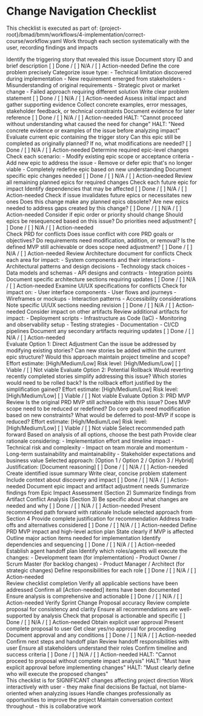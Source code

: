 # Change Navigation Checklist

<critical>This checklist is executed as part of: {project-root}/bmad/bmm/workflows/4-implementation/correct-course/workflow.yaml</critical>
<critical>Work through each section systematically with the user, recording findings and impacts</critical>

<checklist>

<section n="1" title="Understand the Trigger and Context">

<check-item id="1.1">
<prompt>Identify the triggering story that revealed this issue</prompt>
<action>Document story ID and brief description</action>
<status>[ ] Done / [ ] N/A / [ ] Action-needed</status>
</check-item>

<check-item id="1.2">
<prompt>Define the core problem precisely</prompt>
<action>Categorize issue type:</action>
  - Technical limitation discovered during implementation
  - New requirement emerged from stakeholders
  - Misunderstanding of original requirements
  - Strategic pivot or market change
  - Failed approach requiring different solution
<action>Write clear problem statement</action>
<status>[ ] Done / [ ] N/A / [ ] Action-needed</status>
</check-item>

<check-item id="1.3">
<prompt>Assess initial impact and gather supporting evidence</prompt>
<action>Collect concrete examples, error messages, stakeholder feedback, or technical constraints</action>
<action>Document evidence for later reference</action>
<status>[ ] Done / [ ] N/A / [ ] Action-needed</status>
</check-item>

<halt-condition>
<action if="trigger is unclear">HALT: "Cannot proceed without understanding what caused the need for change"</action>
<action if="no evidence provided">HALT: "Need concrete evidence or examples of the issue before analyzing impact"</action>
</halt-condition>

</section>

<section n="2" title="Epic Impact Assessment">

<check-item id="2.1">
<prompt>Evaluate current epic containing the trigger story</prompt>
<action>Can this epic still be completed as originally planned?</action>
<action>If no, what modifications are needed?</action>
<status>[ ] Done / [ ] N/A / [ ] Action-needed</status>
</check-item>

<check-item id="2.2">
<prompt>Determine required epic-level changes</prompt>
<action>Check each scenario:</action>
  - Modify existing epic scope or acceptance criteria
  - Add new epic to address the issue
  - Remove or defer epic that's no longer viable
  - Completely redefine epic based on new understanding
<action>Document specific epic changes needed</action>
<status>[ ] Done / [ ] N/A / [ ] Action-needed</status>
</check-item>

<check-item id="2.3">
<prompt>Review all remaining planned epics for required changes</prompt>
<action>Check each future epic for impact</action>
<action>Identify dependencies that may be affected</action>
<status>[ ] Done / [ ] N/A / [ ] Action-needed</status>
</check-item>

<check-item id="2.4">
<prompt>Check if issue invalidates future epics or necessitates new ones</prompt>
<action>Does this change make any planned epics obsolete?</action>
<action>Are new epics needed to address gaps created by this change?</action>
<status>[ ] Done / [ ] N/A / [ ] Action-needed</status>
</check-item>

<check-item id="2.5">
<prompt>Consider if epic order or priority should change</prompt>
<action>Should epics be resequenced based on this issue?</action>
<action>Do priorities need adjustment?</action>
<status>[ ] Done / [ ] N/A / [ ] Action-needed</status>
</check-item>

</section>

<section n="3" title="Artifact Conflict and Impact Analysis">

<check-item id="3.1">
<prompt>Check PRD for conflicts</prompt>
<action>Does issue conflict with core PRD goals or objectives?</action>
<action>Do requirements need modification, addition, or removal?</action>
<action>Is the defined MVP still achievable or does scope need adjustment?</action>
<status>[ ] Done / [ ] N/A / [ ] Action-needed</status>
</check-item>

<check-item id="3.2">
<prompt>Review Architecture document for conflicts</prompt>
<action>Check each area for impact:</action>
  - System components and their interactions
  - Architectural patterns and design decisions
  - Technology stack choices
  - Data models and schemas
  - API designs and contracts
  - Integration points
<action>Document specific architecture sections requiring updates</action>
<status>[ ] Done / [ ] N/A / [ ] Action-needed</status>
</check-item>

<check-item id="3.3">
<prompt>Examine UI/UX specifications for conflicts</prompt>
<action>Check for impact on:</action>
  - User interface components
  - User flows and journeys
  - Wireframes or mockups
  - Interaction patterns
  - Accessibility considerations
<action>Note specific UI/UX sections needing revision</action>
<status>[ ] Done / [ ] N/A / [ ] Action-needed</status>
</check-item>

<check-item id="3.4">
<prompt>Consider impact on other artifacts</prompt>
<action>Review additional artifacts for impact:</action>
  - Deployment scripts
  - Infrastructure as Code (IaC)
  - Monitoring and observability setup
  - Testing strategies
  - Documentation
  - CI/CD pipelines
<action>Document any secondary artifacts requiring updates</action>
<status>[ ] Done / [ ] N/A / [ ] Action-needed</status>
</check-item>

</section>

<section n="4" title="Path Forward Evaluation">

<check-item id="4.1">
<prompt>Evaluate Option 1: Direct Adjustment</prompt>
<action>Can the issue be addressed by modifying existing stories?</action>
<action>Can new stories be added within the current epic structure?</action>
<action>Would this approach maintain project timeline and scope?</action>
<action>Effort estimate: [High/Medium/Low]</action>
<action>Risk level: [High/Medium/Low]</action>
<status>[ ] Viable / [ ] Not viable</status>
</check-item>

<check-item id="4.2">
<prompt>Evaluate Option 2: Potential Rollback</prompt>
<action>Would reverting recently completed stories simplify addressing this issue?</action>
<action>Which stories would need to be rolled back?</action>
<action>Is the rollback effort justified by the simplification gained?</action>
<action>Effort estimate: [High/Medium/Low]</action>
<action>Risk level: [High/Medium/Low]</action>
<status>[ ] Viable / [ ] Not viable</status>
</check-item>

<check-item id="4.3">
<prompt>Evaluate Option 3: PRD MVP Review</prompt>
<action>Is the original PRD MVP still achievable with this issue?</action>
<action>Does MVP scope need to be reduced or redefined?</action>
<action>Do core goals need modification based on new constraints?</action>
<action>What would be deferred to post-MVP if scope is reduced?</action>
<action>Effort estimate: [High/Medium/Low]</action>
<action>Risk level: [High/Medium/Low]</action>
<status>[ ] Viable / [ ] Not viable</status>
</check-item>

<check-item id="4.4">
<prompt>Select recommended path forward</prompt>
<action>Based on analysis of all options, choose the best path</action>
<action>Provide clear rationale considering:</action>
  - Implementation effort and timeline impact
  - Technical risk and complexity
  - Impact on team morale and momentum
  - Long-term sustainability and maintainability
  - Stakeholder expectations and business value
<action>Selected approach: [Option 1 / Option 2 / Option 3 / Hybrid]</action>
<action>Justification: [Document reasoning]</action>
<status>[ ] Done / [ ] N/A / [ ] Action-needed</status>
</check-item>

</section>

<section n="5" title="Sprint Change Proposal Components">

<check-item id="5.1">
<prompt>Create identified issue summary</prompt>
<action>Write clear, concise problem statement</action>
<action>Include context about discovery and impact</action>
<status>[ ] Done / [ ] N/A / [ ] Action-needed</status>
</check-item>

<check-item id="5.2">
<prompt>Document epic impact and artifact adjustment needs</prompt>
<action>Summarize findings from Epic Impact Assessment (Section 2)</action>
<action>Summarize findings from Artifact Conflict Analysis (Section 3)</action>
<action>Be specific about what changes are needed and why</action>
<status>[ ] Done / [ ] N/A / [ ] Action-needed</status>
</check-item>

<check-item id="5.3">
<prompt>Present recommended path forward with rationale</prompt>
<action>Include selected approach from Section 4</action>
<action>Provide complete justification for recommendation</action>
<action>Address trade-offs and alternatives considered</action>
<status>[ ] Done / [ ] N/A / [ ] Action-needed</status>
</check-item>

<check-item id="5.4">
<prompt>Define PRD MVP impact and high-level action plan</prompt>
<action>State clearly if MVP is affected</action>
<action>Outline major action items needed for implementation</action>
<action>Identify dependencies and sequencing</action>
<status>[ ] Done / [ ] N/A / [ ] Action-needed</status>
</check-item>

<check-item id="5.5">
<prompt>Establish agent handoff plan</prompt>
<action>Identify which roles/agents will execute the changes:</action>
  - Development team (for implementation)
  - Product Owner / Scrum Master (for backlog changes)
  - Product Manager / Architect (for strategic changes)
<action>Define responsibilities for each role</action>
<status>[ ] Done / [ ] N/A / [ ] Action-needed</status>
</check-item>

</section>

<section n="6" title="Final Review and Handoff">

<check-item id="6.1">
<prompt>Review checklist completion</prompt>
<action>Verify all applicable sections have been addressed</action>
<action>Confirm all [Action-needed] items have been documented</action>
<action>Ensure analysis is comprehensive and actionable</action>
<status>[ ] Done / [ ] N/A / [ ] Action-needed</status>
</check-item>

<check-item id="6.2">
<prompt>Verify Sprint Change Proposal accuracy</prompt>
<action>Review complete proposal for consistency and clarity</action>
<action>Ensure all recommendations are well-supported by analysis</action>
<action>Check that proposal is actionable and specific</action>
<status>[ ] Done / [ ] N/A / [ ] Action-needed</status>
</check-item>

<check-item id="6.3">
<prompt>Obtain explicit user approval</prompt>
<action>Present complete proposal to user</action>
<action>Get clear yes/no approval for proceeding</action>
<action>Document approval and any conditions</action>
<status>[ ] Done / [ ] N/A / [ ] Action-needed</status>
</check-item>

<check-item id="6.4">
<prompt>Confirm next steps and handoff plan</prompt>
<action>Review handoff responsibilities with user</action>
<action>Ensure all stakeholders understand their roles</action>
<action>Confirm timeline and success criteria</action>
<status>[ ] Done / [ ] N/A / [ ] Action-needed</status>
</check-item>

<halt-condition>
<action if="any critical section cannot be completed">HALT: "Cannot proceed to proposal without complete impact analysis"</action>
<action if="user approval not obtained">HALT: "Must have explicit approval before implementing changes"</action>
<action if="handoff responsibilities unclear">HALT: "Must clearly define who will execute the proposed changes"</action>
</halt-condition>

</section>

</checklist>

<execution-notes>
<note>This checklist is for SIGNIFICANT changes affecting project direction</note>
<note>Work interactively with user - they make final decisions</note>
<note>Be factual, not blame-oriented when analyzing issues</note>
<note>Handle changes professionally as opportunities to improve the project</note>
<note>Maintain conversation context throughout - this is collaborative work</note>
</execution-notes>

